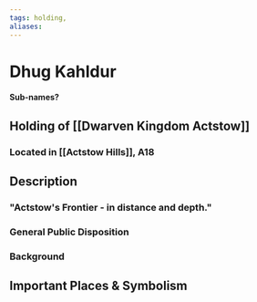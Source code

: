 ```yaml
---
tags: holding,
aliases:
---
```

# Dhug Kahldur
#### Sub-names?
## Holding of [[Dwarven Kingdom Actstow]]
### Located in [[Actstow Hills]], A18
## Description
### "Actstow's Frontier - in distance and depth."

### General Public Disposition

### Background
## Important Places & Symbolism


